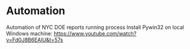 # Automation
Automation of NYC DOE reports running process
Install Pywin32 on local Windows machine: https://www.youtube.com/watch?v=Fd0J8B6EAlU&t=57s
